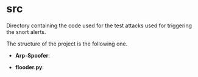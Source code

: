 # src
Directory containing the code used for the test attacks used for triggering the snort alerts. 

The structure of the project is the following one.

 - **Arp-Spoofer**: 

 - **flooder.py**: 
